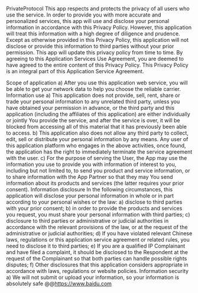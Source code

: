 PrivateProtocol This app respects and protects the privacy of all users who use the service. In order to provide you with more accurate and personalized services, this app will use and disclose your personal information in accordance with this Privacy Policy. However, this application will treat this information with a high degree of diligence and prudence. Except as otherwise provided in this Privacy Policy, this application will not disclose or provide this information to third parties without your prior permission. This app will update this privacy policy from time to time. By agreeing to this Application Services Use Agreement, you are deemed to have agreed to the entire content of this Privacy Policy. This Privacy Policy is an integral part of this Application Service Agreement.

Scope of application a) After you use this application web service, you will be able to get your network data to help you choose the reliable carrier. Information use a) This application does not provide, sell, rent, share or trade your personal information to any unrelated third party, unless you have obtained your permission in advance, or the third party and this application (including the affiliates of this application) are either individually or jointly You provide the service, and after the service is over, it will be blocked from accessing all of this material that it has previously been able to access. b) This application also does not allow any third party to collect, edit, sell or distribute your personal information by any means. Any user of this application platform who engages in the above activities, once found, the application has the right to immediately terminate the service agreement with the user. c) For the purpose of serving the User, the App may use the information you use to provide you with information of interest to you, including but not limited to, to send you product and service information, or to share information with the App Partner so that they may You send information about its products and services (the latter requires your prior consent). Information disclosure In the following circumstances, this application will disclose your personal information in whole or in part according to your personal wishes or the law: a) disclose to third parties with your prior consent; b) in order to provide the products and services you request, you must share your personal information with third parties; c) disclosure to third parties or administrative or judicial authorities in accordance with the relevant provisions of the law, or at the request of the administrative or judicial authorities; d) If you have violated relevant Chinese laws, regulations or this application service agreement or related rules, you need to disclose it to third parties; e) If you are a qualified IP Complainant and have filed a complaint, it should be disclosed to the Respondent at the request of the Complainant so that both parties can handle possible rights disputes; f) Other disclosures that this application considers appropriate in accordance with laws, regulations or website policies. Information security a) We will not submit or upload your information, so your information is absolutely safe
@@https://www.baidu.com
